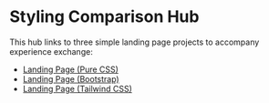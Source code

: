 # Styling Comparison Hub

This hub links to three simple landing page projects to accompany experience exchange:

- [Landing Page (Pure CSS)](https://github.com/verrakav/landing-page-css)
- [Landing Page (Bootstrap)](https://github.com/verrakav/landing-page-bootstrap)
- [Landing Page (Tailwind CSS)](https://github.com/verrakav/landing-page-tailwind)
